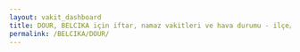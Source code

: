 ```yaml
---
layout: vakit_dashboard
title: DOUR, BELCIKA için iftar, namaz vakitleri ve hava durumu - ilçe/eyalet seç
permalink: /BELCIKA/DOUR/
---
```


<script type="text/javascript">
  var GLOBAL_COUNTRY = 'BELCIKA';
  var GLOBAL_CITY = 'DOUR';
  var GLOBAL_STATE = '';
  var lat = 72;
  var lon = 21;
</script>
